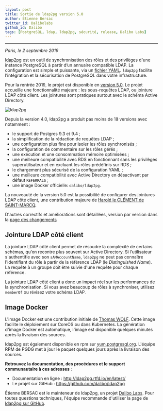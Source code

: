 ```yaml
---
layout: post
title: Sortie de ldap2pg version 5.0 
author: Étienne Bersac
twitter_id: Dalibolabs
github_id: Dalibo
tags: [PostgreSQL, ldap, ldap2pg, sécurité, release, Dalibo Labs]
---
```


---
*Paris, le 2 septembre 2019*

[ldap2pg](http://ldap2pg.rtfd.io/en/latest/) est un outil de synchronisation des
rôles et des privilèges d'une instance PostgreSQL à partir d’un annuaire
compatible LDAP. La configuration est simple et puissante, via un [fichier
YAML](http://ldap2pg.rtfd.io/en/latest/config). `ldap2pg` facilite l’intégration
et la sécurisation de PostgreSQL dans votre infrastructure.

Pour la rentrée 2019, le projet est disponible en [version
5.0](https://ldap2pg.readthedocs.io/en/latest/changelog/#ldap2pg-50). Le projet
accueille une fonctionnalité majeure : les sous-requêtes LDAP, ou jointure LDAP
côté client. Les jointures sont pratiques surtout avec le schéma Active
Directory.

<!--MORE-->

![ldap2pg](https://github.com/dalibo/ldap2pg/raw/master/docs/img/logo-phrase.png)

Depuis la version 4.0, ldap2pg a produit pas moins de 18 versions avec notamment :

- le support de Postgres 9.3 et 9.4 ;
- la simplification de la rédaction de requêtes LDAP ;
- une configuration plus fine pour isoler les rôles synchronisés ;
- la configuration de commentaire sur les rôles gérés ;
- une exécution et une consommation mémoire optimisées ;
- une meilleure compatibilité avec RDS en fonctionnant sans les privilèges
  superutilisateur et en excluant les rôles prédéfinis sur RDS ;
- le chargement plus sécurisé de la configuration YAML ;
- une meilleure compatibilité avec Active Directory en désactivant par défaut `REFERRALS` ;
- une image Docker officielle: `dalibo/ldap2pg`.

La nouveauté de la version 5.0 est la possibilité de configurer des jointures
LDAP côté client, une contribution majeure de [Harold le CLÉMENT de
SAINT-MARCQ](https://github.com/hlecleme).

D'autres correctifs et améliorations sont détaillées, version par version dans
la [page des changements](http://ldap2pg.rtfd.io/en/latest/changelog/#ldap2pg-50)


## Jointure LDAP côté client

La jointure LDAP côté client permet de résoudre la complexité de certains
schémas, qu'on recontre plus souvent sur Active Directory. Si l'utilisateur
s'authentifie avec son `sAMAccountName`, `ldap2pg` ne peut pas connaître
l'identifiant du rôle à partir de la référence LDAP (le *Distinguished Name*).
La requête à un groupe doit être suivie d'une requête pour chaque référence.

La jointure LDAP côté client a donc un impact réel sur les performances de la
synchronisation. Si vous avez beaucoup de rôles à synchroniser, utilisez
`memberOf` ou révisez votre schéma LDAP.


## Image Docker

L'image Docker est une contribution initiale de [Thomas
WOLF](https://github.com/Stanislasss). Cette image facilite le déploiement sur
CoreOS ou dans Kubernetes. La génération d'image Docker est automatique, l'image
est disponible quelques minutes après la livraison des sources.

ldap2pg est également disponible en rpm sur
[yum.postgresql.org](https://yum.postgresql.org/repopackages.php). L'équipe RPM
de PGDG met à jour le paquet quelques jours après la livraison des sources.


__Retrouvez la documentation, des procédures et le support communautaire à ces
adresses :__

* Documentation en ligne : http://ldap2pg.rtfd.io/en/latest/
* Le projet sur GitHub : https://github.com/dalibo/ldap2pg

Étienne BERSAC est le mainteneur de ldap2pg, un projet [Dalibo
Labs](https://labs.dalibo.com/). Pour toutes questions techniques, l'équipe
recommande d'utiliser la page de [ldap2pg sur
GitHub](https://github.com/dalibo/ldap2pg/issues).

